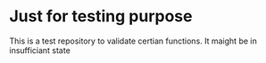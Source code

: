 # Just for testing purpose

This is a test repository to validate certian functions.
It maight be in insufficiant state
